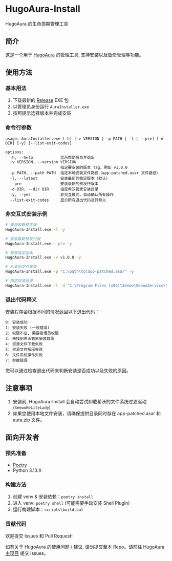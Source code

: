 # HugoAura-Install

HugoAura 的生命周期管理工具

## 简介

这是一个用于 [HugoAura](https://github.com/HugoAura/Seewo-HugoAura) 的管理工具, 支持安装以及备份管理等功能。

## 使用方法

### 基本用法

1. 下载最新的 [Release](https://github.com/HugoAura/HugoAura-Install/releases) EXE 包
2. 以管理员身份运行 `AuraInstaller.exe`
3. 按照提示选择版本并完成安装

### 命令行参数

```
usage: AuraInstaller.exe [-h] [-v VERSION | -p PATH | -l | --pre] [-d DIR] [-y] [--list-exit-codes]

options:
  -h, --help            显示帮助信息并退出
  -v VERSION, --version VERSION
                        指定要安装的版本 Tag，例如 v1.0.0
  -p PATH, --path PATH  指定本地安装文件路径（app-patched.asar 文件路径）
  -l, --latest          安装最新的稳定版本（默认）
  --pre                 安装最新的预发行版本
  -d DIR, --dir DIR     指定希沃管家安装目录
  -y, --yes             非交互模式，自动确认所有操作
  --list-exit-codes     显示所有退出代码及其释义
```

### 非交互式安装示例

```bash
# 安装最新稳定版
HugoAura-Install.exe -l -y

# 安装最新预发行版
HugoAura-Install.exe --pre -y

# 安装指定版本
HugoAura-Install.exe -v v1.0.0 -y

# 从本地文件安装
HugoAura-Install.exe -p "C:\path\to\app-patched.asar" -y

# 指定安装目录
HugoAura-Install.exe -l -d "C:\Program Files (x86)\Seewo\SeewoService\SeewoService_1.0.0\SeewoServiceAssistant\resources" -y
```

### 退出代码释义

安装程序会根据不同的情况返回以下退出代码：

```
0: 安装成功
1: 安装失败 (一般错误)
2: 权限不足, 需要管理员权限
3: 未找到希沃管家安装目录
4: 资源文件下载失败
5: 资源文件解压失败
6: 文件系统操作失败
7: 参数错误
```

您可以通过检查退出代码来判断安装是否成功以及失败的原因。

## 注意事项

1. 安装前, HugoAura-Install 会自动尝试卸载希沃的文件系统过滤驱动 (`SeewoKeLiteLady`)
2. 如果您使用本地文件安装，请确保提供目录同时存在 app-patched.asar 和 aura.zip 文件。

## 面向开发者

### 预先准备

- [Poetry](https://python-poetry.org/)
- Python 3.13.X

### 构建方法

1. 创建 venv & 安装依赖：`poetry install`
2. 进入 venv: `poetry shell` (可能需要手动安装 Shell Plugin)
3. 运行构建脚本：`scripts\build.bat`

### 贡献代码

欢迎提交 Issues 和 Pull Request!

如有关于 HugoAura 的使用问题 / 建议, 请勿提交至本 Repo。请前往 [HugoAura 主项目](https://github.com/HugoAura/Seewo-HugoAura) 提交 Issues。
